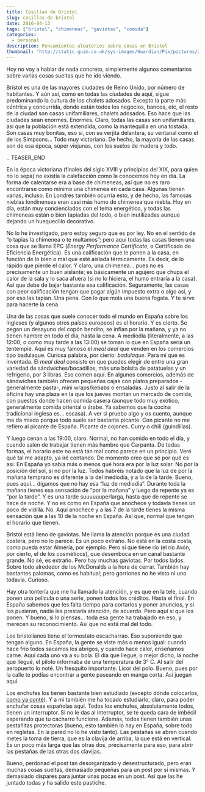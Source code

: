 ```yaml
---
title: Cosillas de Bristol
slug: cosillas-de-bristol
date: 2016-04-13
tags: ["bristol", "chimeneas", "gaviotas", "comida"]
categories:
  - personal
description: Pensamientos aleatorios sobre cosas en Bristol
thumbnail: "http://static.guim.co.uk/sys-images/Guardian/Pix/pictures/2007/07/24/plug_sillitoe_2.jpg"
---
```


Hoy no voy a hablar de nada concreto, simplemente algunos comentarios
sobre varias cosas sueltas que he ido viendo.

Bristol es una de las mayores ciudades de Reino Unido, por número de
habitantes. Y aún así, como en todas las ciudades de aquí, sigue
predominando la cultura de los chalets adosados. Excepto la parte más
céntrica y concurrida, donde están todos los negocios, bancos, etc, el
resto de la ciudad son casas unifamiliares, chalets adosados. Eso hace
que las ciudades sean enormes. Enormes. Claro, todas las casas son
unifamiliares, así que la población está extendida, como la
mantequilla en una tostada. Son casas muy bonitas, eso sí, con su
verjita delantera, su ventanal como el de los Simpsons… Todo muy
victoriano. De hecho, la mayoría de las casas son de esa época, súper
viejunas, con los suelos de madera y todo.

.. TEASER_END

En la época victoriana (finales del siglo XVIII y principios del XIX,
para quien no lo sepa) no existía la calefacción como la conocemos hoy
en día. La forma de calentarse era a base de chimeneas, así que no es
raro encontrarse como mínimo una chimenea en cada casa. Algunas tienen
varias, incluso. En Londres también ocurría esto, y de hecho, las
famosas nieblas londinenses eran casi más humo de chimenea que
niebla. Hoy en día, están muy concienciados con el tema energético, y
todas las chimeneas están o bien tapiadas del todo, o bien
inutilizadas aunque dejando un huequecillo decorativo.

No lo he investigado, pero estoy seguro que es por ley. No en el
sentido de “o tapias la chimenea o te multamos”; pero aquí todas las
casas tienen una cosa que se llama EPC (*Energy Performance
Certificate*, o Certificado de Eficiencia Energética). Es una
calificación que le ponen a la casa, en función de lo bien o mal que
esté aislada térmicamente. Es decir, de lo rápido que pierde el
calor. Y claro, una chimenea… pues no es precisamente un buen
aislante; es básicamente un agujero que chupa el calor de la sala y lo
saca afuera (si no lo hiciera, el humo entraría a la casa). Así que
debe de bajar bastante esa calificación. Seguramente, las casas con
peor calificación tengan que pagar algún impuesto extra o algo así, y
por eso las tapian. Una pena. Con lo que mola una buena fogata. Y te
sirve para hacerte la cena.

Una de las cosas que suele conocer todo el mundo en España sobre los
ingleses (y algunos otros países europeos) es el horario. Y es
cierto. Se pegan un desayuno del copón bendito, se inflan por la
mañana, y ya no tienen hambre en todo el día, hasta la cena. A
mediodía (literalmente, a las 12:00; o como muy tarde a las 13:00) se
toman lo que en España sería un tentempié. Aquí es muy famoso el *meal
deal* que venden en los comercios tipo badulaque. Curiosa palabra, por
cierto: *badulaque*. Para mí que es inventada. El *meal deal* consiste
en que puedes elegir de entre una gran variedad de
sándwiches/bocadillos, más una bolsita de patatuelas y un refrigerio,
por 3 libras. Eso comen aquí. En algunos comercios, además de
sándwiches también ofrecen pequeñas cajas con platos preparados
-generalmente pasta-, mini wraps/kebabs o ensaladas. Justo al salir de
la oficina hay una plaza en la que los jueves montan un mercado de
comida, con puestos donde hacen comida casera (aunque todo muy
exótico, generalmente comida oriental o árabe. Ya sabemos que la
cocina tradicional inglesa es… escasa). A ver si pruebo algo y os
cuento, aunque me da miedo porque todo suele ser bastante picante. Con
picante no me refiero al picante de España. Picante de cojones. Curry
o chili (guindillas).

Y luego cenan a las 19:00, claro. Normal, no han comido en todo el
día, y cuando salen de trabajar tienen más hambre que Carpanta. De
todas formas, el horario este no está tan mal como parece en un
principio. Veré qué tal me adapto, ya iré contando. De momento creo
que sé por qué es así. En España yo sabía más o menos qué hora era por
la luz solar. No por la posición del sol, si no por la luz. Todos
habréis notado que la luz de por la mañana temprano es diferente a la
del mediodía, y a la de la tarde. Bueno, pues aquí… digamos que no hay
esa “luz de mediodía”. Durante toda la mañana tienes esa sensación de
“por la mañana” y luego de repente ya es “por la tarde”. Y es una
tarde suuuuuuperlarga, hasta que de repente se hace de noche. Y no es
como en España que anochece y todavía tienes un poco de
vidilla. No. Aquí anochece y a las 7 de la tarde tienes la misma
sensación que a las 10 de la noche en España. Así que, normal que
tengan el horario que tienen.

Bristol está lleno de gaviotas. Me llama la atención porque es una
ciudad costera, pero no lo parece. Es un poco extraño. No está en la
costa costa, como pueda estar Almería, por ejemplo. Pero sí que tiene
río (el río Avón, por cierto, el de los cosméticos), que desemboca en
un canal bastante grande. No sé, es extraño. Pero hay muchas
gaviotas. Por todos lados. Sobre todo alrededor de los McDonalds a la
hora de cerrar. También hay bastantes palomas, como es habitual; pero
gorriones no he visto ni uno todavía. Curioso.

Hay otra tontería que me ha llamado la atención, y es que en la tele,
cuando ponen una película o una serie, ponen todos los créditos. Hasta
el final. En España sabemos que les falta tiempo para cortarlos y
poner anuncios, y si los pusieran, nadie les prestaría atención, de
acuerdo. Pero aquí sí que los ponen. Y bueno, si lo piensas… toda esa
gente ha trabajado en eso, y merecen su reconocimiento. Así que no
está mal del todo.

Los bristolianos tiene el termostato escacharrao. Eso suponiendo que
tengan alguno. En España, la gente se viste más o menos igual: cuando
hace frío todos sacamos los abrigos, y cuando hace calor, enseñamos
carne. Aquí cada uno va a su bola. El día que llegué, o mejor dicho,
la noche que llegué, el piloto informaba de una temperatura de
3° C. Al salir del aeropuerto lo noté. Un fresquito importante. Licor
del polo. Bueno, pues por la calle te podías encontrar a gente
paseando en manga corta. Así juegan aquí.

Los enchufes los tienen bastante bien estudiado (excepto dónde
colocarlos, [como ya conté][piso]). Y a mí también me ha tocado estudiarlo,
claro, para poder enchufar cosas españolas aquí. Todos los enchufes,
absolutamente todos, tienen un interruptor. Si no le das al
interruptor, se te queda cara de imbécil esperando que tu cacharro
funcione. Además, todos tienen también unas pestañitas protectoras
(bueno, esto también lo hay en España, sobre todo en regletas. En la
pared no lo he visto tanto). Las pestañas se abren cuando metes la
toma de tierra, que es la clavija de arriba, la que está en
vertical. Es un poco más larga que las otras dos, precisamente para
eso, para abrir las pestañas de las otras dos clavijas.

[piso]: /posts/el-piso

Bueno, perdonad el post tan desorganizado y desestructurado, pero eran
muchas cosas sueltas, demasiado pequeñas para un post por sí mismas. Y
demasiado dispares para juntar unas pocas en un post. Así que las he
juntado todas y ha salido este pastiche.
